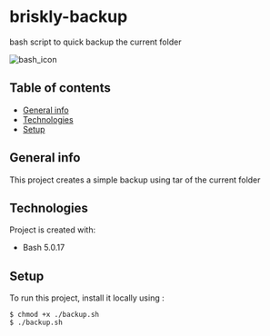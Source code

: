 # briskly-backup
bash script to quick backup the current folder

![bash_icon](https://user-images.githubusercontent.com/54185702/162087800-b77830c1-b36b-432f-b6c1-732623271b76.png)

## Table of contents
* [General info](#general-info)
* [Technologies](#technologies)
* [Setup](#setup)

## General info
This project creates a simple backup using tar of the current folder
	
## Technologies
Project is created with:
* Bash 5.0.17
	
## Setup
To run this project, install it locally using :

```
$ chmod +x ./backup.sh
$ ./backup.sh
```
